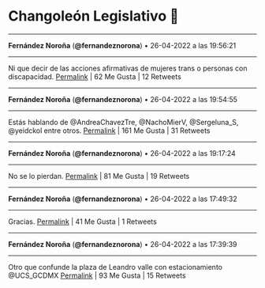 # Changoleón Legislativo 🙈
*****
**Fernández Noroña** (**@fernandeznorona**) • 26-04-2022 a las 19:56:21
*****
Ni que decir de las acciones afirmativas de mujeres trans o personas con discapacidad.
[Permalink](https://twitter.com/fernandeznorona/status/1519163514350292992) | 62 Me Gusta | 12 Retweets
*****
**Fernández Noroña** (**@fernandeznorona**) • 26-04-2022 a las 19:54:55
*****
Estás hablando de @AndreaChavezTre, @NachoMierV, @Sergeluna_S, @yeidckol entre otros.
[Permalink](https://twitter.com/fernandeznorona/status/1519163155045306375) | 161 Me Gusta | 31 Retweets
*****
**Fernández Noroña** (**@fernandeznorona**) • 26-04-2022 a las 19:17:24
*****
No se lo pierdan.
[Permalink](https://twitter.com/fernandeznorona/status/1519153712840597504) | 81 Me Gusta | 19 Retweets
*****
**Fernández Noroña** (**@fernandeznorona**) • 26-04-2022 a las 17:49:32
*****
Gracias.
[Permalink](https://twitter.com/fernandeznorona/status/1519131600973348876) | 41 Me Gusta | 1 Retweets
*****
**Fernández Noroña** (**@fernandeznorona**) • 26-04-2022 a las 17:39:39
*****
Otro que confunde la plaza de Leandro valle con estacionamiento ⁦@UCS_GCDMX⁩
[Permalink](https://twitter.com/fernandeznorona/status/1519129113705037825) | 93 Me Gusta | 15 Retweets
